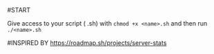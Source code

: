 #START

Give access to your script ( .sh) with ```chmod +x <name>.sh``` and then run ```./<name>.sh```

#INSPIRED BY
https://roadmap.sh/projects/server-stats